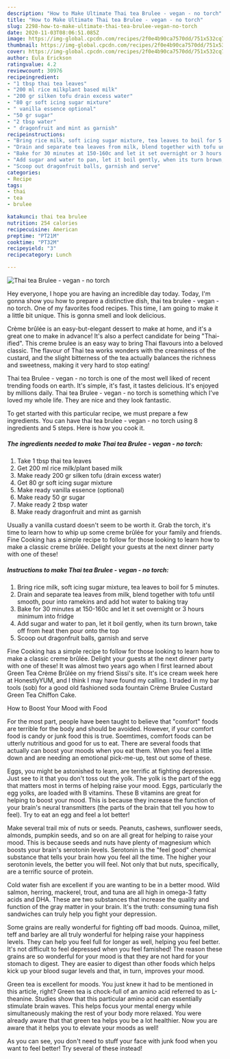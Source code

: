 ```yaml
---
description: "How to Make Ultimate Thai tea Brulee - vegan - no torch"
title: "How to Make Ultimate Thai tea Brulee - vegan - no torch"
slug: 2298-how-to-make-ultimate-thai-tea-brulee-vegan-no-torch
date: 2020-11-03T08:06:51.085Z
image: https://img-global.cpcdn.com/recipes/2f0e4b90ca7570dd/751x532cq70/thai-tea-brulee-vegan-no-torch-recipe-main-photo.jpg
thumbnail: https://img-global.cpcdn.com/recipes/2f0e4b90ca7570dd/751x532cq70/thai-tea-brulee-vegan-no-torch-recipe-main-photo.jpg
cover: https://img-global.cpcdn.com/recipes/2f0e4b90ca7570dd/751x532cq70/thai-tea-brulee-vegan-no-torch-recipe-main-photo.jpg
author: Eula Erickson
ratingvalue: 4.2
reviewcount: 30976
recipeingredient:
- "1 tbsp thai tea leaves"
- "200 ml rice milkplant based milk"
- "200 gr silken tofu drain excess water"
- "80 gr soft icing sugar mixture"
- " vanilla essence optional"
- "50 gr sugar"
- "2 tbsp water"
- " dragonfruit and mint as garnish"
recipeinstructions:
- "Bring rice milk, soft icing sugar mixture, tea leaves to boil for 5 minutes."
- "Drain and separate tea leaves from milk, blend together with tofu until smooth, pour into ramekins and add hot water to baking tray"
- "Bake for 30 minutes at 150-160c and let it set overnight or 3 hours minimum into fridge"
- "Add sugar and water to pan, let it boil gently, when its turn brown, take off from heat then pour onto the top"
- "Scoop out dragonfruit balls, garnish and serve"
categories:
- Recipe
tags:
- thai
- tea
- brulee

katakunci: thai tea brulee 
nutrition: 254 calories
recipecuisine: American
preptime: "PT21M"
cooktime: "PT32M"
recipeyield: "3"
recipecategory: Lunch

---
```



![Thai tea Brulee - vegan - no torch](https://img-global.cpcdn.com/recipes/2f0e4b90ca7570dd/751x532cq70/thai-tea-brulee-vegan-no-torch-recipe-main-photo.jpg)

Hey everyone, I hope you are having an incredible day today. Today, I'm gonna show you how to prepare a distinctive dish, thai tea brulee - vegan - no torch. One of my favorites food recipes. This time, I am going to make it a little bit unique. This is gonna smell and look delicious.

Crème brûlée is an easy-but-elegant dessert to make at home, and it&#39;s a great one to make in advance! It&#39;s also a perfect candidate for being &#34;Thai-ified&#34;. This creme brulee is an easy way to bring Thai flavours into a beloved classic. The flavour of Thai tea works wonders with the creaminess of the custard, and the slight bitterness of the tea actually balances the richness and sweetness, making it very hard to stop eating!

Thai tea Brulee - vegan - no torch is one of the most well liked of recent trending foods on earth. It's simple, it's fast, it tastes delicious. It's enjoyed by millions daily. Thai tea Brulee - vegan - no torch is something which I've loved my whole life. They are nice and they look fantastic.


To get started with this particular recipe, we must prepare a few ingredients. You can have thai tea brulee - vegan - no torch using 8 ingredients and 5 steps. Here is how you cook it.

<!--inarticleads1-->

##### The ingredients needed to make Thai tea Brulee - vegan - no torch:

1. Take 1 tbsp thai tea leaves
1. Get 200 ml rice milk/plant based milk
1. Make ready 200 gr silken tofu (drain excess water)
1. Get 80 gr soft icing sugar mixture
1. Make ready  vanilla essence (optional)
1. Make ready 50 gr sugar
1. Make ready 2 tbsp water
1. Make ready  dragonfruit and mint as garnish


Usually a vanilla custard doesn&#39;t seem to be worth it. Grab the torch, it&#39;s time to learn how to whip up some creme brûlée for your family and friends. Fine Cooking has a simple recipe to follow for those looking to learn how to make a classic creme brûlée. Delight your guests at the next dinner party with one of these! 

<!--inarticleads2-->

##### Instructions to make Thai tea Brulee - vegan - no torch:

1. Bring rice milk, soft icing sugar mixture, tea leaves to boil for 5 minutes.
1. Drain and separate tea leaves from milk, blend together with tofu until smooth, pour into ramekins and add hot water to baking tray
1. Bake for 30 minutes at 150-160c and let it set overnight or 3 hours minimum into fridge
1. Add sugar and water to pan, let it boil gently, when its turn brown, take off from heat then pour onto the top
1. Scoop out dragonfruit balls, garnish and serve


Fine Cooking has a simple recipe to follow for those looking to learn how to make a classic creme brûlée. Delight your guests at the next dinner party with one of these! It was almost two years ago when I first learned about Green Tea Crème Brûlée on my friend Sissi&#39;s site. It&#39;s ice cream week here at HonestlyYUM, and I think I may have found my calling. I traded in my bar tools (sob) for a good old fashioned soda fountain Crème Brulee Custard Green Tea Chiffon Cake. 

How to Boost Your Mood with Food


For the most part, people have been taught to believe that "comfort" foods are terrible for the body and should be avoided. However, if your comfort food is candy or junk food this is true. Soemtimes, comfort foods can be utterly nutritious and good for us to eat. There are several foods that actually can boost your moods when you eat them. When you feel a little down and are needing an emotional pick-me-up, test out some of these.

Eggs, you might be astonished to learn, are terrific at fighting depression. Just see to it that you don't toss out the yolk. The yolk is the part of the egg that matters most in terms of helping raise your mood. Eggs, particularly the egg yolks, are loaded with B vitamins. These B vitamins are great for helping to boost your mood. This is because they increase the function of your brain's neural transmitters (the parts of the brain that tell you how to feel). Try to eat an egg and feel a lot better!

Make several trail mix of nuts or seeds. Peanuts, cashews, sunflower seeds, almonds, pumpkin seeds, and so on are all great for helping to raise your mood. This is because seeds and nuts have plenty of magnesium which boosts your brain's serotonin levels. Serotonin is the "feel good" chemical substance that tells your brain how you feel all the time. The higher your serotonin levels, the better you will feel. Not only that but nuts, specifically, are a terrific source of protein.

Cold water fish are excellent if you are wanting to be in a better mood. Wild salmon, herring, mackerel, trout, and tuna are all high in omega-3 fatty acids and DHA. These are two substances that increase the quality and function of the gray matter in your brain. It's the truth: consuming tuna fish sandwiches can truly help you fight your depression. 

Some grains are really wonderful for fighting off bad moods. Quinoa, millet, teff and barley are all truly wonderful for helping raise your happiness levels. They can help you feel full for longer as well, helping you feel better. It's not difficult to feel depressed when you feel famished! The reason these grains are so wonderful for your mood is that they are not hard for your stomach to digest. They are easier to digest than other foods which helps kick up your blood sugar levels and that, in turn, improves your mood.

Green tea is excellent for moods. You just knew it had to be mentioned in this article, right? Green tea is chock-full of an amino acid referred to as L-theanine. Studies show that this particular amino acid can essentially stimulate brain waves. This helps focus your mental energy while simultaneously making the rest of your body more relaxed. You were already aware that that green tea helps you be a lot healthier. Now you are aware that it helps you to elevate your moods as well!

As you can see, you don't need to stuff your face with junk food when you want to feel better! Try several of these instead!

